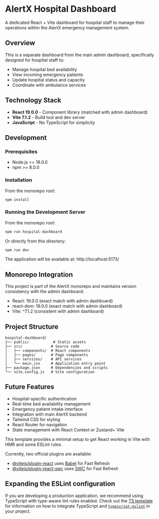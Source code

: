 # AlertX Hospital Dashboard

A dedicated React + Vite dashboard for hospital staff to manage their operations within the AlertX emergency management system.

## Overview

This is a separate dashboard from the main admin dashboard, specifically designed for hospital staff to:
- Manage hospital bed availability
- View incoming emergency patients
- Update hospital status and capacity
- Coordinate with ambulance services

## Technology Stack

- **React 19.0.0** - Component library (matched with admin dashboard)
- **Vite 7.1.2** - Build tool and dev server
- **JavaScript** - No TypeScript for simplicity

## Development

### Prerequisites
- Node.js >= 18.0.0
- npm >= 8.0.0

### Installation
From the monorepo root:
```bash
npm install
```

### Running the Development Server
From the monorepo root:
```bash
npm run hospital-dashboard
```

Or directly from this directory:
```bash
npm run dev
```

The application will be available at: http://localhost:5173/

## Monorepo Integration

This project is part of the AlertX monorepo and maintains version consistency with the admin dashboard:
- React: 19.0.0 (exact match with admin dashboard)
- react-dom: 19.0.0 (exact match with admin dashboard)
- Vite: ^7.1.2 (consistent with admin dashboard)

## Project Structure

```
hospital-dashboard/
├── public/           # Static assets
├── src/             # Source code
│   ├── components/  # React components
│   ├── pages/       # Page components
│   ├── services/    # API services
│   └── main.jsx     # Application entry point
├── package.json     # Dependencies and scripts
└── vite.config.js   # Vite configuration
```

## Future Features

- Hospital-specific authentication
- Real-time bed availability management
- Emergency patient intake interface
- Integration with main AlertX backend
- Tailwind CSS for styling
- React Router for navigation
- State management with React Context or Zustand+ Vite

This template provides a minimal setup to get React working in Vite with HMR and some ESLint rules.

Currently, two official plugins are available:

- [@vitejs/plugin-react](https://github.com/vitejs/vite-plugin-react/blob/main/packages/plugin-react) uses [Babel](https://babeljs.io/) for Fast Refresh
- [@vitejs/plugin-react-swc](https://github.com/vitejs/vite-plugin-react/blob/main/packages/plugin-react-swc) uses [SWC](https://swc.rs/) for Fast Refresh

## Expanding the ESLint configuration

If you are developing a production application, we recommend using TypeScript with type-aware lint rules enabled. Check out the [TS template](https://github.com/vitejs/vite/tree/main/packages/create-vite/template-react-ts) for information on how to integrate TypeScript and [`typescript-eslint`](https://typescript-eslint.io) in your project.
